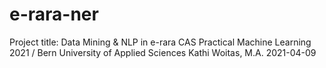 # e-rara-ner

Project title: Data Mining & NLP in e-rara
CAS Practical Machine Learning 2021 / Bern University of Applied Sciences
Kathi Woitas, M.A.
2021-04-09
